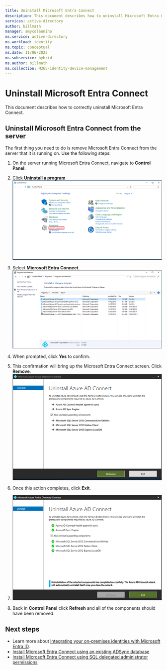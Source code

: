 ```yaml
---
title: Uninstall Microsoft Entra Connect
description: This document describes how to uninstall Microsoft Entra Connect.
services: active-directory
author: billmath
manager: amycolannino
ms.service: active-directory
ms.workload: identity
ms.topic: conceptual
ms.date: 11/06/2023
ms.subservice: hybrid
ms.author: billmath
ms.collection: M365-identity-device-management
---
```


# Uninstall Microsoft Entra Connect

This document describes how to correctly uninstall Microsoft Entra Connect.

<a name='uninstall-azure-ad-connect-from-the-server'></a>

## Uninstall Microsoft Entra Connect from the server
The first thing you need to do is remove Microsoft Entra Connect from the server that it is running on.  Use the following steps:

 1. On the server running Microsoft Entra Connect, navigate to **Control Panel**.
 2. Click **Uninstall a program**
 ![Uninstall a program](media/how-to-connect-uninstall/uninstall-1.png)</br>
 
 3. Select **Microsoft Entra Connect**.
 ![Select Microsoft Entra Connect](media/how-to-connect-uninstall/uninstall-2.png)</br>
 
 4. When prompted, click **Yes** to confirm.
 5. This confirmation will bring up the Microsoft Entra Connect screen.  Click **Remove**.
 ![Remove](media/how-to-connect-uninstall/uninstall-3.png)</br>
 
 6. Once this action completes, click **Exit**.
 7. ![Exit](media/how-to-connect-uninstall/uninstall-4.png)</br>
 
 8. Back in **Control Panel** click **Refresh** and all of the components should have been removed.


## Next steps

- Learn more about [Integrating your on-premises identities with Microsoft Entra ID](../whatis-hybrid-identity.md).
- [Install Microsoft Entra Connect using an existing ADSync database](how-to-connect-install-existing-database.md)
- [Install Microsoft Entra Connect using SQL delegated administrator permissions](how-to-connect-install-sql-delegation.md)
